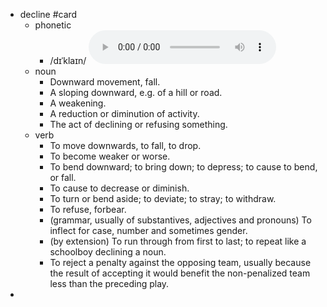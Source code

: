 - decline #card
	- phonetic
		- /dɪˈklaɪn/
		  <audio controls><source src="https://api.dictionaryapi.dev/media/pronunciations/en/decline-us.mp3"></audio>
	- noun
		- Downward movement, fall.
		- A sloping downward, e.g. of a hill or road.
		- A weakening.
		- A reduction or diminution of activity.
		- The act of declining or refusing something.
	- verb
		- To move downwards, to fall, to drop.
		- To become weaker or worse.
		- To bend downward; to bring down; to depress; to cause to bend, or fall.
		- To cause to decrease or diminish.
		- To turn or bend aside; to deviate; to stray; to withdraw.
		- To refuse, forbear.
		- (grammar, usually of substantives, adjectives and pronouns) To inflect for case, number and sometimes gender.
		- (by extension) To run through from first to last; to repeat like a schoolboy declining a noun.
		- To reject a penalty against the opposing team, usually because the result of accepting it would benefit the non-penalized team less than the preceding play.
-